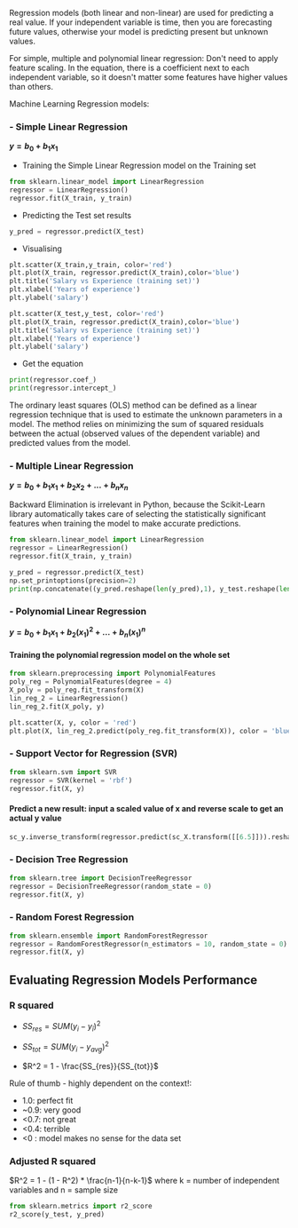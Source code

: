 Regression models (both linear and non-linear) are used for predicting a real value. 
If your independent variable is time, then you are forecasting future values, otherwise your model is predicting present but unknown values. 

For simple, multiple and polynomial linear regression: Don't need to apply feature scaling. In the equation, there is a coefficient next to each independent variable, so it doesn't matter some features have higher values than others.


Machine Learning Regression models:
### - Simple Linear Regression
**$y = b_0 + b_1x_1$**
- Training the Simple Linear Regression model on the Training set
```python
from sklearn.linear_model import LinearRegression
regressor = LinearRegression()
regressor.fit(X_train, y_train)
```
- Predicting the Test set results
 ```python
 y_pred = regressor.predict(X_test)
 ```
 - Visualising
```python
plt.scatter(X_train,y_train, color='red')
plt.plot(X_train, regressor.predict(X_train),color='blue')
plt.title('Salary vs Experience (training set)')
plt.xlabel('Years of experience')
plt.ylabel('salary')
```
```python
plt.scatter(X_test,y_test, color='red')
plt.plot(X_train, regressor.predict(X_train),color='blue')
plt.title('Salary vs Experience (training set)')
plt.xlabel('Years of experience')
plt.ylabel('salary')
```
- Get the equation
```python
print(regressor.coef_)
print(regressor.intercept_)
```

The ordinary least squares (OLS) method can be defined as a linear regression technique that is used to estimate the unknown         parameters in a model. The method relies on minimizing the sum of squared residuals between the actual (observed values of the        dependent variable) and predicted values from the model.

### - Multiple Linear Regression
**$y = b_0 + b_1x_1 + b_2x_2 + ... + b_nx_n$**

Backward Elimination is irrelevant in Python, because the Scikit-Learn library automatically takes care of selecting the statistically significant features when training the model to make accurate predictions.

```python
from sklearn.linear_model import LinearRegression
regressor = LinearRegression()
regressor.fit(X_train, y_train)
```
```python
y_pred = regressor.predict(X_test)
np.set_printoptions(precision=2)
print(np.concatenate((y_pred.reshape(len(y_pred),1), y_test.reshape(len(y_test),1)),axis=1))
```

### - Polynomial Linear Regression
**$y = b_0 + b_1x_1 +b_2(x_1)^2 + ... + b_n(x_1)^n$**


#### Training the polynomial regression model on the whole set
```python
from sklearn.preprocessing import PolynomialFeatures
poly_reg = PolynomialFeatures(degree = 4)
X_poly = poly_reg.fit_transform(X)
lin_reg_2 = LinearRegression()
lin_reg_2.fit(X_poly, y)
```
```python
plt.scatter(X, y, color = 'red')
plt.plot(X, lin_reg_2.predict(poly_reg.fit_transform(X)), color = 'blue')
```

### - Support Vector for Regression (SVR)

```python
from sklearn.svm import SVR
regressor = SVR(kernel = 'rbf')
regressor.fit(X, y)
```
#### Predict a new result: input a scaled value of x and reverse scale to get an actual y value
```python
sc_y.inverse_transform(regressor.predict(sc_X.transform([[6.5]])).reshape(-1,1))
```
### - Decision Tree Regression
```python
from sklearn.tree import DecisionTreeRegressor
regressor = DecisionTreeRegressor(random_state = 0)
regressor.fit(X, y)
```

### - Random Forest Regression
```python
from sklearn.ensemble import RandomForestRegressor
regressor = RandomForestRegressor(n_estimators = 10, random_state = 0)
regressor.fit(X, y)
```

## Evaluating Regression Models Performance
### R squared

- $SS_{res} = SUM (y_i - y_î)^2$
- $SS_{tot} = SUM (y_i - y_{avg})^2$

- $R^2 = 1 - \frac{SS_{res}}{SS_{tot}}$

Rule of thumb - highly dependent on the context!:
- 1.0: perfect fit
- ~0.9: very good
- <0.7: not great
- <0.4: terrible
- <0 : model makes no sense for the data set

### Adjusted R squared

$R^2 = 1 - (1 - R^2) * \frac{n-1}{n-k-1}$
where k = number of independent variables and n = sample size

```python
from sklearn.metrics import r2_score
r2_score(y_test, y_pred)
```
